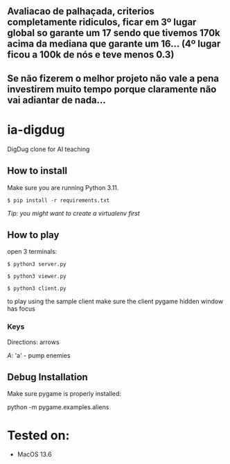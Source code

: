 ## Avaliacao de palhaçada, criterios completamente ridiculos, ficar em 3º lugar global so garante um 17 sendo que tivemos 170k acima da mediana que garante um 16... (4º lugar ficou a 100k de nós e teve menos 0.3) 


## Se não fizerem o melhor projeto não vale a pena investirem muito tempo porque claramente não vai adiantar de nada...


# ia-digdug
DigDug clone for AI teaching

## How to install

Make sure you are running Python 3.11.

`$ pip install -r requirements.txt`

*Tip: you might want to create a virtualenv first*

## How to play

open 3 terminals:

`$ python3 server.py`

`$ python3 viewer.py`

`$ python3 client.py`

to play using the sample client make sure the client pygame hidden window has focus

### Keys

Directions: arrows

*A*: 'a' - pump enemies

## Debug Installation

Make sure pygame is properly installed:

python -m pygame.examples.aliens

# Tested on:
- MacOS 13.6


